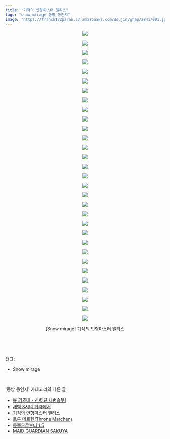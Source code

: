 ```yaml
---
title: "기적의 인형마스터 앨리스"
tags: "snow_mirage 동방_동인지"
image: "https://franch122paran.s3.amazonaws.com/doujin/ghap/2841/001.jpg"
---
```

<div class="article">
<p style="text-align: center; clear: none; float: none;"><img src="{{ site.imgserver7 }}/ghap/2841/001.jpg"/></p>
<p style="text-align: center; clear: none; float: none;"><img src="{{ site.imgserver7 }}/ghap/2841/002.jpg"/></p>
<p style="text-align: center; clear: none; float: none;"><img src="{{ site.imgserver7 }}/ghap/2841/003.jpg"/></p>
<p style="text-align: center; clear: none; float: none;"><img src="{{ site.imgserver7 }}/ghap/2841/004.jpg"/></p>
<p style="text-align: center; clear: none; float: none;"><img src="{{ site.imgserver7 }}/ghap/2841/005.jpg"/></p>
<p style="text-align: center; clear: none; float: none;"><img src="{{ site.imgserver7 }}/ghap/2841/006.jpg"/></p>
<p style="text-align: center; clear: none; float: none;"><img src="{{ site.imgserver7 }}/ghap/2841/007.jpg"/></p>
<p style="text-align: center; clear: none; float: none;"><img src="{{ site.imgserver7 }}/ghap/2841/008.jpg"/></p>
<p style="text-align: center; clear: none; float: none;"><img src="{{ site.imgserver7 }}/ghap/2841/009.jpg"/></p>
<p style="text-align: center; clear: none; float: none;"><img src="{{ site.imgserver7 }}/ghap/2841/010.jpg"/></p>
<p style="text-align: center; clear: none; float: none;"><img src="{{ site.imgserver7 }}/ghap/2841/011.jpg"/></p>
<p style="text-align: center; clear: none; float: none;"><img src="{{ site.imgserver7 }}/ghap/2841/012.jpg"/></p>
<p style="text-align: center; clear: none; float: none;"><img src="{{ site.imgserver7 }}/ghap/2841/013.jpg"/></p>
<p style="text-align: center; clear: none; float: none;"><img src="{{ site.imgserver7 }}/ghap/2841/014.jpg"/></p>
<p style="text-align: center; clear: none; float: none;"><img src="{{ site.imgserver7 }}/ghap/2841/015.jpg"/></p>
<p style="text-align: center; clear: none; float: none;"><img src="{{ site.imgserver7 }}/ghap/2841/016.jpg"/></p>
<p style="text-align: center; clear: none; float: none;"><img src="{{ site.imgserver7 }}/ghap/2841/017.jpg"/></p>
<p style="text-align: center; clear: none; float: none;"><img src="{{ site.imgserver7 }}/ghap/2841/018.jpg"/></p>
<p style="text-align: center; clear: none; float: none;"><img src="{{ site.imgserver7 }}/ghap/2841/019.jpg"/></p>
<p style="text-align: center; clear: none; float: none;"><img src="{{ site.imgserver7 }}/ghap/2841/020.jpg"/></p>
<p style="text-align: center; clear: none; float: none;"><img src="{{ site.imgserver7 }}/ghap/2841/021.jpg"/></p>
<p style="text-align: center; clear: none; float: none;"><img src="{{ site.imgserver7 }}/ghap/2841/022.jpg"/></p>
<p style="text-align: center; clear: none; float: none;"><img src="{{ site.imgserver7 }}/ghap/2841/023.jpg"/></p>
<p style="text-align: center; clear: none; float: none;"><img src="{{ site.imgserver7 }}/ghap/2841/024.jpg"/></p>
<p style="text-align: center; clear: none; float: none;"><img src="{{ site.imgserver7 }}/ghap/2841/025.jpg"/></p>
<p style="text-align: center; clear: none; float: none;"><img src="{{ site.imgserver7 }}/ghap/2841/026.jpg"/></p>
<p style="text-align: center; clear: none; float: none;"><img src="{{ site.imgserver7 }}/ghap/2841/027.jpg"/></p>
<p style="text-align: center; clear: none; float: none;"><img src="{{ site.imgserver7 }}/ghap/2841/028.jpg"/></p>
<p style="text-align: center; clear: none; float: none;"><img src="{{ site.imgserver7 }}/ghap/2841/029.jpg"/></p>
<p style="text-align: center; clear: none; float: none;"><img src="{{ site.imgserver7 }}/ghap/2841/030.jpg"/></p>
<p style="text-align: center; clear: none; float: none;"><img src="{{ site.imgserver7 }}/ghap/2841/031.jpg"/></p>
<p style="text-align: center; clear: none; float: none;">[Snow mirage] 기적의 인형마스터 앨리스</p>
<p><br/></p>
</div><br/>
<div class="tagTrail">
<p>태그: </p>
<ul>
<li>Snow mirage</li>
</ul>
</div><br/>
<div class="another">
<p>'동방 동인지' 카테고리의 다른 글</p>
<ul>
<li><a href="/ghap_2843">묭 키츠네 - 신령묘 세번승부!</a></li>
<li><a href="/ghap_2842">새벽 3시의 거리에서</a></li>
<li><a href="/ghap_2841">기적의 인형마스터 앨리스</a></li>
<li><a href="/ghap_2840">트론 메르헨(Throne Marchen)</a></li>
<li><a href="/ghap_2839">동쪽으로부터 1.5</a></li>
<li><a href="/ghap_2838">MAID GUARDIAN SAKUYA</a></li>
</ul>
</div><br/>
<div class="cb_module cb_fluid">
<div class="cb_wrt cb_profile">
</div><!-- commentList close -->
</div><br/>
